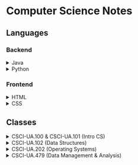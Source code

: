 # Computer Science Notes

## Languages

### Backend

<details>
	<summary>Java</summary>

- [Basics](./topics/java-basics.md)
- [Reference Code](./topics/java-code.md)

</details>
<details>
	<summary>Python</summary>

- [Basics](./topics/python-basics.md)
- [Reference Code](./topics/python-code.md)

</details>

### Frontend

<details>
	<summary>HTML</summary>

- [Tags and Elements](./topics/html-tags.md)
- Attributes
- [Semantic Tags](./topics/html-semantics.md)

</details>
<details>
	<summary>CSS</summary>

- WIP

</details>	

## Classes

<details>
	<summary>CSCI-UA.100 & CSCI-UA.101 (Intro CS)</summary>

- [ASCII](./topics/ascii.md)
- [Reference vs. Copy](./topics/copy-vs-ref.md)
- [OOP](./topics/oop.md)

</details>

<details>
	<summary>CSCI-UA.102 (Data Structures)</summary>

- [Intro](./topics/cs102-intro.md)
- [Generics](./topics/cs102-generics.md)
- [Big O Notation](./topics/cs102-big-o.md)
- [Linked Lists](./topics/cs102-linked-list.md)
- [Stacks](./topics/cs102-stack.md)
- [Queues](./topics/cs102-queue.md)
- [Intro to Trees](./topics/cs102-tree.md)
- [BST](./topics/cs102-bst.md)
- Heap
- Sorts
- AVL Tree
- Hash Map

</details>

<details>
	<summary>CSCI-UA.202 (Operating Systems)</summary>

- [Intro](./topics/cs202-intro.md)
- [Process & Thread Management](./topics/cs202-process-thread-manage.md)

</details>

<details>
	<summary>CSCI-UA.479 (Data Management & Analysis)</summary>

- [Notes](./topics/cs479-notes.md)

</details>

<!-- remove -->
<!-- - [Binary Search](./Topics/binary_search.md)
- [Knapsack](./Topics/knapsack.md) -->


<!-- may change architecture in the future -->